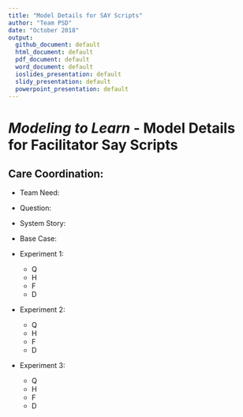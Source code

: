 ```yaml
---
title: "Model Details for SAY Scripts"
author: "Team PSD"
date: "October 2018"
output: 
  github_document: default
  html_document: default
  pdf_document: default
  word_document: default
  ioslides_presentation: default
  slidy_presentation: default
  powerpoint_presentation: default
---
```



# *Modeling to Learn* - Model Details for Facilitator Say Scripts

## Care Coordination: 
+ Team Need:
+ Question: 
+ System Story: 
+ Base Case:
+ Experiment 1:
  + Q
  + H
  + F
  + D
    
+ Experiment 2: 
  + Q
  + H
  + F
  + D
    
+ Experiment 3: 
  + Q
  + H
  + F
  + D
 

